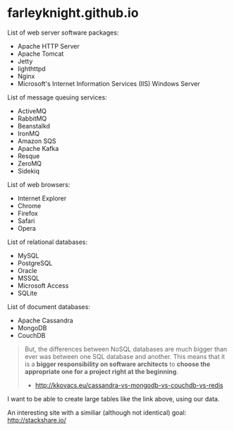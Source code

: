 # farleyknight.github.io

List of web server software packages:

* Apache HTTP Server
* Apache Tomcat
* Jetty
* lighthttpd
* Nginx
* Microsoft's Internet Information Services (IIS) Windows Server

List of message queuing services:

* ActiveMQ
* RabbitMQ
* Beanstalkd
* IronMQ
* Amazon SQS
* Apache Kafka
* Resque
* ZeroMQ
* Sidekiq

List of web browsers:

* Internet Explorer
* Chrome
* Firefox
* Safari
* Opera

List of relational databases:

* MySQL
* PostgreSQL
* Oracle
* MSSQL
* Microsoft Access
* SQLite

List of document databases:

* Apache Cassandra
* MongoDB
* CouchDB


> But, the differences between NoSQL databases are much bigger than ever was between one SQL database and another. This means that it is a **bigger responsibility on software architects** to **choose the appropriate one for a project right at the beginning**. 
> 
> - http://kkovacs.eu/cassandra-vs-mongodb-vs-couchdb-vs-redis

I want to be able to create large tables like the link above, using our data.

An interesting site with a similiar (although not identical) goal: http://stackshare.io/
